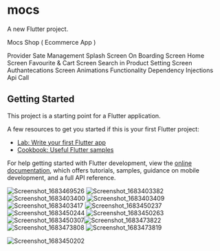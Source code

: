 # mocs

A new Flutter project.

Mocs Shop ( Ecommerce App )

Provider Sate Management
Splash Screen 
On Boarding Screen 
Home Screen 
Favourite & Cart Screen 
Search in Product
Setting Screen 
Authantecations Screen 
Animations 
Functionality 
Dependency Injections 
Api Call

## Getting Started

This project is a starting point for a Flutter application.

A few resources to get you started if this is your first Flutter project:

- [Lab: Write your first Flutter app](https://docs.flutter.dev/get-started/codelab)
- [Cookbook: Useful Flutter samples](https://docs.flutter.dev/cookbook)

For help getting started with Flutter development, view the
[online documentation](https://docs.flutter.dev/), which offers tutorials,
samples, guidance on mobile development, and a full API reference.


![Screenshot_1683469526](https://user-images.githubusercontent.com/119576335/236687007-5d57f31e-b665-43bb-9756-991f331e5a37.png)
![Screenshot_1683403382](https://user-images.githubusercontent.com/119576335/236687013-d5ddda05-1323-4778-a516-477bc34f5986.png)
![Screenshot_1683403400](https://user-images.githubusercontent.com/119576335/236687016-b3332d4a-6cda-48c9-a4f7-fcc1eb66419a.png)
![Screenshot_1683403409](https://user-images.githubusercontent.com/119576335/236687020-f9a06abf-f72e-404d-812a-9e53a445591d.png)
![Screenshot_1683403417](https://user-images.githubusercontent.com/119576335/236687023-febbb2f1-d348-4bb5-a919-8eed564e1c26.png)
![Screenshot_1683450237](https://user-images.githubusercontent.com/119576335/236687027-706ffc5b-9379-4bda-8f49-0c71c1b27377.png)
![Screenshot_1683450244](https://user-images.githubusercontent.com/119576335/236687028-1543c5b0-e0ec-4b12-a68d-92257412312a.png)
![Screenshot_1683450263](https://user-images.githubusercontent.com/119576335/236687030-a70a1331-35bd-470f-83d0-5ddb6ef85301.png)
![Screenshot_1683450307](https://user-images.githubusercontent.com/119576335/236687035-86dfa4a9-ad98-436e-a93f-614b948568d2.png)![Screenshot_1683473822](https://user-images.githubusercontent.com/119576335/236687519-095dd89d-d1e7-4401-9eeb-82a105130508.png)
![Screenshot_1683473808](https://user-images.githubusercontent.com/119576335/236687523-893cd7ff-d5fb-4627-b742-75a632db2226.png)
![Screenshot_1683473819](https://user-images.githubusercontent.com/119576335/236687527-e4db2f81-68c3-4b6c-af31-fee1cfffc81c.png)

![Screenshot_1683450202](https://user-images.githubusercontent.com/119576335/236687037-cf14a3c7-118a-47b9-beb9-67dba0201a5f.png)
